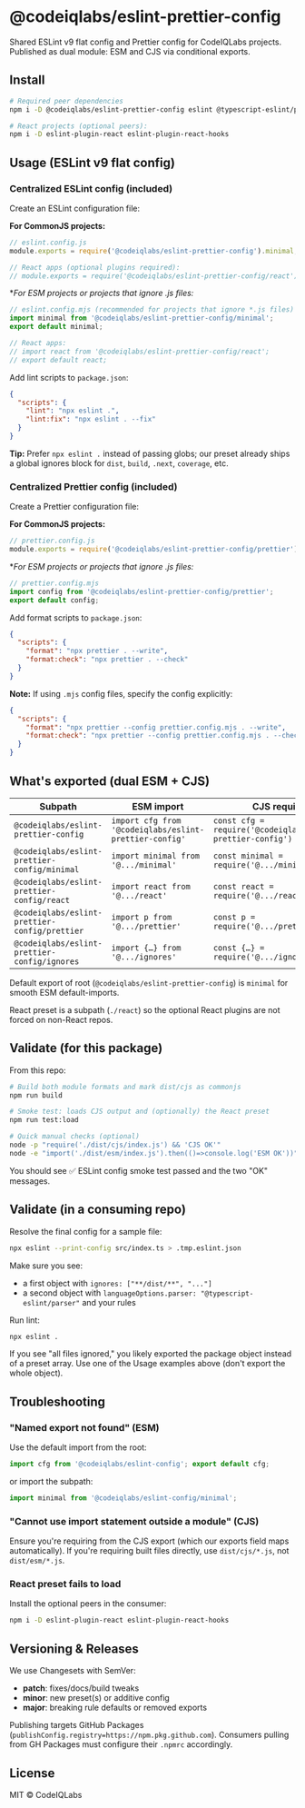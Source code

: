 # @codeiqlabs/eslint-prettier-config

Shared ESLint v9 flat config and Prettier config for CodeIQLabs projects.
Published as dual module: ESM and CJS via conditional exports.

## Install

```bash
# Required peer dependencies
npm i -D @codeiqlabs/eslint-prettier-config eslint @typescript-eslint/parser @typescript-eslint/eslint-plugin prettier

# React projects (optional peers):
npm i -D eslint-plugin-react eslint-plugin-react-hooks
```

## Usage (ESLint v9 flat config)

### Centralized ESLint config (included)

Create an ESLint configuration file:

**For CommonJS projects:**
```javascript
// eslint.config.js
module.exports = require('@codeiqlabs/eslint-prettier-config').minimal;

// React apps (optional plugins required):
// module.exports = require('@codeiqlabs/eslint-prettier-config/react');
```

**For ESM projects or projects that ignore *.js files:**
```javascript
// eslint.config.mjs (recommended for projects that ignore *.js files)
import minimal from '@codeiqlabs/eslint-prettier-config/minimal';
export default minimal;

// React apps:
// import react from '@codeiqlabs/eslint-prettier-config/react';
// export default react;
```

Add lint scripts to `package.json`:
```json
{
  "scripts": {
    "lint": "npx eslint .",
    "lint:fix": "npx eslint . --fix"
  }
}
```

**Tip:** Prefer `npx eslint .` instead of passing globs; our preset already ships a global ignores block for `dist`, `build`, `.next`, `coverage`, etc.

### Centralized Prettier config (included)

Create a Prettier configuration file:

**For CommonJS projects:**
```javascript
// prettier.config.js
module.exports = require('@codeiqlabs/eslint-prettier-config/prettier');
```

**For ESM projects or projects that ignore *.js files:**
```javascript
// prettier.config.mjs
import config from '@codeiqlabs/eslint-prettier-config/prettier';
export default config;
```

Add format scripts to `package.json`:
```json
{
  "scripts": {
    "format": "npx prettier . --write",
    "format:check": "npx prettier . --check"
  }
}
```

**Note:** If using `.mjs` config files, specify the config explicitly:
```json
{
  "scripts": {
    "format": "npx prettier --config prettier.config.mjs . --write",
    "format:check": "npx prettier --config prettier.config.mjs . --check"
  }
}
```



## What's exported (dual ESM + CJS)

| Subpath | ESM import | CJS require |
|---------|------------|-------------|
| `@codeiqlabs/eslint-prettier-config` | `import cfg from '@codeiqlabs/eslint-prettier-config'` | `const cfg = require('@codeiqlabs/eslint-prettier-config')` |
| `@codeiqlabs/eslint-prettier-config/minimal` | `import minimal from '@.../minimal'` | `const minimal = require('@.../minimal')` |
| `@codeiqlabs/eslint-prettier-config/react` | `import react from '@.../react'` | `const react = require('@.../react')` |
| `@codeiqlabs/eslint-prettier-config/prettier` | `import p from '@.../prettier'` | `const p = require('@.../prettier')` |
| `@codeiqlabs/eslint-prettier-config/ignores` | `import {…} from '@.../ignores'` | `const {…} = require('@.../ignores')` |

Default export of root (`@codeiqlabs/eslint-prettier-config`) is `minimal` for smooth ESM default-imports.

React preset is a subpath (`./react`) so the optional React plugins are not forced on non-React repos.

## Validate (for this package)

From this repo:

```bash
# Build both module formats and mark dist/cjs as commonjs
npm run build

# Smoke test: loads CJS output and (optionally) the React preset
npm run test:load

# Quick manual checks (optional)
node -p "require('./dist/cjs/index.js') && 'CJS OK'"
node -e "import('./dist/esm/index.js').then(()=>console.log('ESM OK'))"
```

You should see ✅ ESLint config smoke test passed and the two "OK" messages.

## Validate (in a consuming repo)

Resolve the final config for a sample file:

```bash
npx eslint --print-config src/index.ts > .tmp.eslint.json
```

Make sure you see:

- a first object with `ignores: ["**/dist/**", "..."]`
- a second object with `languageOptions.parser: "@typescript-eslint/parser"` and your rules

Run lint:

```bash
npx eslint .
```

If you see "all files ignored," you likely exported the package object instead of a preset array. Use one of the Usage examples above (don't export the whole object).

## Troubleshooting

### "Named export not found" (ESM)
Use the default import from the root:
```javascript
import cfg from '@codeiqlabs/eslint-config'; export default cfg;
```
or import the subpath:
```javascript
import minimal from '@codeiqlabs/eslint-config/minimal';
```

### "Cannot use import statement outside a module" (CJS)
Ensure you're requiring from the CJS export (which our exports field maps automatically). If you're requiring built files directly, use `dist/cjs/*.js`, not `dist/esm/*.js`.

### React preset fails to load
Install the optional peers in the consumer:
```bash
npm i -D eslint-plugin-react eslint-plugin-react-hooks
```

## Versioning & Releases

We use Changesets with SemVer:

- **patch**: fixes/docs/build tweaks
- **minor**: new preset(s) or additive config
- **major**: breaking rule defaults or removed exports

Publishing targets GitHub Packages (`publishConfig.registry=https://npm.pkg.github.com`). Consumers pulling from GH Packages must configure their `.npmrc` accordingly.

## License

MIT © CodeIQLabs
